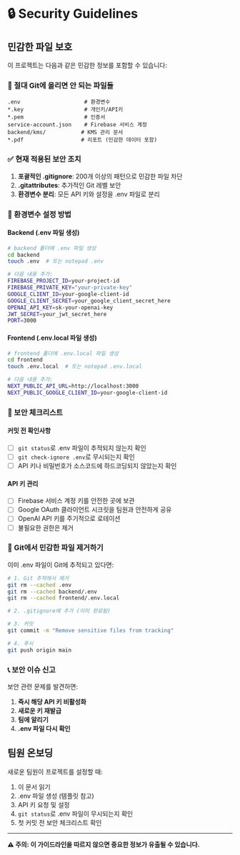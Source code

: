 # 🔒 Security Guidelines

## 민감한 파일 보호

이 프로젝트는 다음과 같은 민감한 정보를 포함할 수 있습니다:

### 🚫 절대 Git에 올리면 안 되는 파일들

```
.env                    # 환경변수
*.key                   # 개인키/API키
*.pem                   # 인증서
service-account.json    # Firebase 서비스 계정
backend/kms/           # KMS 관리 문서
*.pdf                  # 리포트 (민감한 데이터 포함)
```

### ✅ 현재 적용된 보안 조치

1. **포괄적인 .gitignore**: 200개 이상의 패턴으로 민감한 파일 차단
2. **.gitattributes**: 추가적인 Git 레벨 보안
3. **환경변수 분리**: 모든 API 키와 설정을 .env 파일로 분리

### 🔧 환경변수 설정 방법

#### Backend (.env 파일 생성)

```bash
# backend 폴더에 .env 파일 생성
cd backend
touch .env  # 또는 notepad .env

# 다음 내용 추가:
FIREBASE_PROJECT_ID=your-project-id
FIREBASE_PRIVATE_KEY="your-private-key"
GOOGLE_CLIENT_ID=your-google-client-id
GOOGLE_CLIENT_SECRET=your_google_client_secret_here
OPENAI_API_KEY=sk-your-openai-key
JWT_SECRET=your_jwt_secret_here
PORT=3000
```

#### Frontend (.env.local 파일 생성)

```bash
# frontend 폴더에 .env.local 파일 생성
cd frontend
touch .env.local  # 또는 notepad .env.local

# 다음 내용 추가:
NEXT_PUBLIC_API_URL=http://localhost:3000
NEXT_PUBLIC_GOOGLE_CLIENT_ID=your-google-client-id
```

### 🚨 보안 체크리스트

#### 커밋 전 확인사항

- [ ] `git status`로 .env 파일이 추적되지 않는지 확인
- [ ] `git check-ignore .env`로 무시되는지 확인
- [ ] API 키나 비밀번호가 소스코드에 하드코딩되지 않았는지 확인

#### API 키 관리

- [ ] Firebase 서비스 계정 키를 안전한 곳에 보관
- [ ] Google OAuth 클라이언트 시크릿을 팀원과 안전하게 공유
- [ ] OpenAI API 키를 주기적으로 로테이션
- [ ] 불필요한 권한은 제거

### 🔄 Git에서 민감한 파일 제거하기

이미 .env 파일이 Git에 추적되고 있다면:

```bash
# 1. Git 추적에서 제거
git rm --cached .env
git rm --cached backend/.env
git rm --cached frontend/.env.local

# 2. .gitignore에 추가 (이미 완료됨)

# 3. 커밋
git commit -m "Remove sensitive files from tracking"

# 4. 푸시
git push origin main
```

### 📞 보안 이슈 신고

보안 관련 문제를 발견하면:

1. **즉시 해당 API 키 비활성화**
2. **새로운 키 재발급**
3. **팀에 알리기**
4. **.env 파일 다시 확인**

## 팀원 온보딩

새로운 팀원이 프로젝트를 설정할 때:

1. 이 문서 읽기
2. .env 파일 생성 (템플릿 참고)
3. API 키 요청 및 설정
4. `git status`로 .env 파일이 무시되는지 확인
5. 첫 커밋 전 보안 체크리스트 확인

---

**⚠️ 주의: 이 가이드라인을 따르지 않으면 중요한 정보가 유출될 수 있습니다.** 